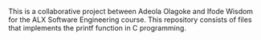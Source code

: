 This is a collaborative project between Adeola Olagoke and Ifode Wisdom for the ALX Software Engineering course.
This repository consists of files that implements the printf function in C programming.
